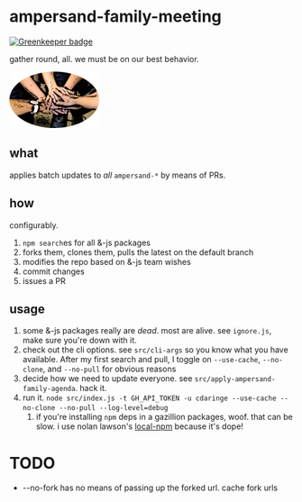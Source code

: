 # ampersand-family-meeting

[![Greenkeeper badge](https://badges.greenkeeper.io/cdaringe/ampersand-family-meeting.svg)](https://greenkeeper.io/)

gather round, all.  we must be on our best behavior.

<img src="https://raw.githubusercontent.com/cdaringe/ampersand-family-meeting/master/img/hold-hands.png" height="100px" />

## what

applies batch updates to _all_ `ampersand-*` by means of PRs.

## how

configurably.

1. `npm search`es for all &-js packages
1. forks them, clones them, pulls the latest on the default branch
1. modifies the repo based on &-js team wishes
2. commit changes
3. issues a PR

## usage

1. some &-js packages really are _dead_.  most are alive.  see `ignore.js`, make sure you're down with it.
1. check out the cli options.  see `src/cli-args` so you know what you have available.  After my first search and pull, I toggle on `--use-cache`, `--no-clone`, and `--no-pull` for obvious reasons
1. decide how we need to update everyone.  see `src/apply-ampersand-family-agenda`.  hack it.
1. run it.  `node src/index.js -t GH_API_TOKEN -u cdaringe --use-cache --no-clone --no-pull --log-level=debug`
    1. if you're installing `npm` deps in a gazillion packages, woof.  that can be slow.  i use nolan lawson's [local-npm](https://github.com/nolanlawson/local-npm) because it's dope!

# TODO
- --no-fork has no means of passing up the forked url.  cache fork urls
